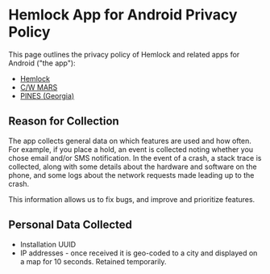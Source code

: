 # Hemlock App for Android Privacy Policy

This page outlines the privacy policy of Hemlock and related apps for Android ("the app"):

- [Hemlock](https://play.google.com/store/apps/details?id=net.kenstir.apps.hemlock)
- [C/W MARS](https://play.google.com/store/apps/details?id=org.cwmars)
- [PINES (Georgia)](https://play.google.com/store/apps/details?id=net.kenstir.apps.pines)


## Reason for Collection

The app collects general data on which features are used and how
often.  For example, if you place a hold, an event is collected noting
whether you chose email and/or SMS notification.  In the event of a
crash, a stack trace is collected, along with some details about the
hardware and software on the phone, and some logs about the network
requests made leading up to the crash.

This information allows us to fix bugs, and improve and prioritize features.


## Personal Data Collected

- Installation UUID
- IP addresses - once received it is geo-coded to a city and displayed on a map for 10 seconds. Retained temporarily.
